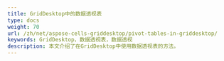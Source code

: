 ```yaml
---
title: GridDesktop中的数据透视表
type: docs
weight: 70
url: /zh/net/aspose-cells-griddesktop/pivot-tables-in-griddesktop/
keywords: GridDesktop，数据透视表，数据透视
description: 本文介绍了在GridDesktop中使用数据透视表的方法。
---
```


